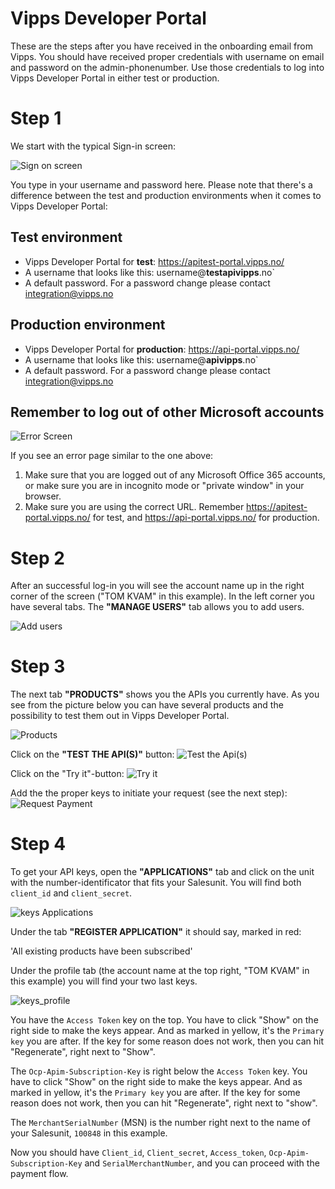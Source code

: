 # Vipps Developer Portal

These are the steps after you have received in the onboarding email from Vipps. You should have received proper credentials with username on email and password on the admin-phonenumber. Use those credentials to log into Vipps Developer Portal in either test or production.

# Step 1

We start with the typical Sign-in screen:

![Sign on screen](images/Vipps_sign_in.PNG?raw=true "Title")

You type in your username and password here. Please note that there's a difference between the test and production environments when it comes to Vipps Developer Portal:

## Test environment

* Vipps Developer Portal for **test**: https://apitest-portal.vipps.no/
* A username that looks like this: username@**testapivipps**.no`
* A default password. For a password change please contact integration@vipps.no

## Production environment

* Vipps Developer Portal for **production**: https://api-portal.vipps.no/
* A username that looks like this: username@**apivipps**.no`
* A default password. For a password change please contact integration@vipps.no

## Remember to log out of other Microsoft accounts

![Error Screen](images/Error-Screen.PNG?raw=true "Title")

If you see an error page similar to the one above:

1. Make sure that you are logged out of any Microsoft Office 365 accounts, or make sure you are in incognito mode or "private window" in your browser.
2. Make sure you are using the correct URL. Remember https://apitest-portal.vipps.no/ for test, and https://api-portal.vipps.no/ for production.

# Step 2

After an successful log-in you will see the account name up in the right corner of the screen ("TOM KVAM" in this example). In the left corner you have several tabs.
The **"MANAGE USERS"** tab allows you to add users.

![Add users](images/add_user_vipps_developer_portal.PNG?raw=true "Title")

# Step 3

The next tab **"PRODUCTS"** shows you the APIs you currently have. As you see from the picture below you can have several products and the possibility to test them out in Vipps Developer Portal.

![Products](images/products_vipps_dev.PNG?raw=true "Title")

Click on the **"TEST THE API(S)"** button:
![Test the Api(s)](images/Test_the_api.PNG?raw=true "Title")

Click on the "Try it"-button:
![Try it](images/Try_it_out.PNG?raw=true "Title")

Add the the proper keys to initiate your request (see the next step):
![Request Payment](images/Request_payment.PNG?raw=true "Title")

# Step 4

To get your API keys, open the **"APPLICATIONS"** tab and click on the unit with the number-identificator that fits your Salesunit. You will find both `client_id` and `client_secret`.

![keys Applications](images/keys_application.PNG?raw=true "Title")

Under the tab **"REGISTER APPLICATION"** it should say, marked in red:

'All existing products have been subscribed'

Under the profile tab (the account name at the top right, "TOM KVAM" in this example) you will find your two last keys.

![keys_profile](images/keys_profile.PNG?raw=true "Title")

You have the `Access Token` key on the top. You have to click "Show" on the right side to make the keys appear. And as marked in yellow, it's the `Primary key` you are after. If the key for some reason does not work, then you can hit "Regenerate", right next to "Show".

The `Ocp-Apim-Subscription-Key` is right below the `Access Token` key. You have to click "Show" on the right side to make the keys appear. And as marked in yellow, it's the `Primary key` you are after. If the key for some reason does not work, then you can hit "Regenerate", right next to "show".

The `MerchantSerialNumber` (MSN) is the number right next to the name of your Salesunit, `100848` in this example.

Now you should have `Client_id`, `Client_secret`, `Access_token`, `Ocp-Apim-Subscription-Key` and `SerialMerchantNumber`, and you can proceed with the payment flow.
